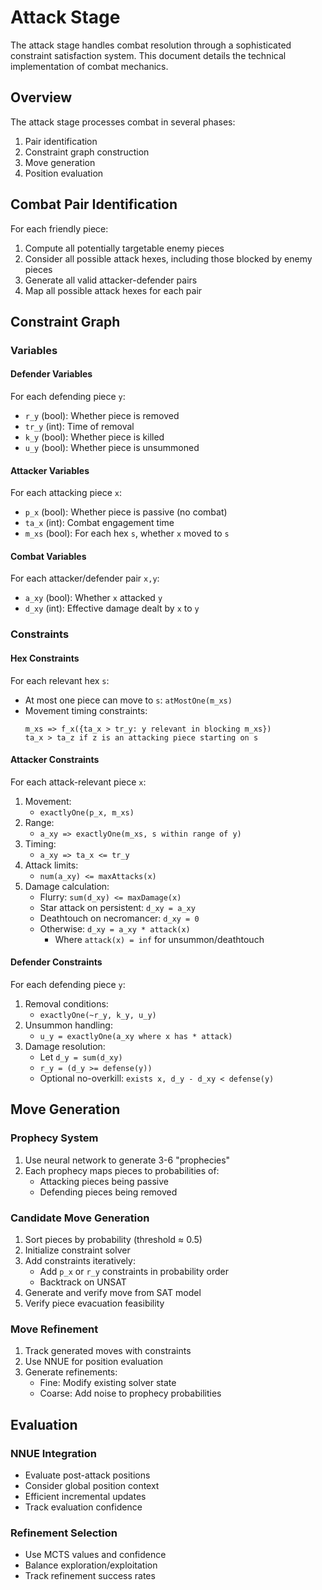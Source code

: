 # Attack Stage

The attack stage handles combat resolution through a sophisticated constraint satisfaction system. This document details the technical implementation of combat mechanics.

## Overview

The attack stage processes combat in several phases:
1. Pair identification
2. Constraint graph construction
3. Move generation
4. Position evaluation

## Combat Pair Identification

For each friendly piece:
1. Compute all potentially targetable enemy pieces
2. Consider all possible attack hexes, including those blocked by enemy pieces
3. Generate all valid attacker-defender pairs
4. Map all possible attack hexes for each pair

## Constraint Graph

### Variables

#### Defender Variables
For each defending piece `y`:
- `r_y` (bool): Whether piece is removed
- `tr_y` (int): Time of removal
- `k_y` (bool): Whether piece is killed
- `u_y` (bool): Whether piece is unsummoned

#### Attacker Variables
For each attacking piece `x`:
- `p_x` (bool): Whether piece is passive (no combat)
- `ta_x` (int): Combat engagement time
- `m_xs` (bool): For each hex `s`, whether `x` moved to `s`

#### Combat Variables
For each attacker/defender pair `x,y`:
- `a_xy` (bool): Whether `x` attacked `y`
- `d_xy` (int): Effective damage dealt by `x` to `y`

### Constraints

#### Hex Constraints
For each relevant hex `s`:
- At most one piece can move to `s`: `atMostOne(m_xs)`
- Movement timing constraints:
  ```
  m_xs => f_x({ta_x > tr_y: y relevant in blocking m_xs})
  ta_x > ta_z if z is an attacking piece starting on s
  ```

#### Attacker Constraints
For each attack-relevant piece `x`:
1. Movement:
   - `exactlyOne(p_x, m_xs)`
2. Range:
   - `a_xy => exactlyOne(m_xs, s within range of y)`
3. Timing:
   - `a_xy => ta_x <= tr_y`
4. Attack limits:
   - `num(a_xy) <= maxAttacks(x)`
5. Damage calculation:
   - Flurry: `sum(d_xy) <= maxDamage(x)`
   - Star attack on persistent: `d_xy = a_xy`
   - Deathtouch on necromancer: `d_xy = 0`
   - Otherwise: `d_xy = a_xy * attack(x)`
     - Where `attack(x) = inf` for unsummon/deathtouch

#### Defender Constraints
For each defending piece `y`:
1. Removal conditions:
   - `exactlyOne(~r_y, k_y, u_y)`
2. Unsummon handling:
   - `u_y = exactlyOne(a_xy where x has * attack)`
3. Damage resolution:
   - Let `d_y = sum(d_xy)`
   - `r_y = (d_y >= defense(y))`
   - Optional no-overkill: `exists x, d_y - d_xy < defense(y)`

## Move Generation

### Prophecy System
1. Use neural network to generate 3-6 "prophecies"
2. Each prophecy maps pieces to probabilities of:
   - Attacking pieces being passive
   - Defending pieces being removed

### Candidate Move Generation
1. Sort pieces by probability (threshold ≈ 0.5)
2. Initialize constraint solver
3. Add constraints iteratively:
   - Add `p_x` or `r_y` constraints in probability order
   - Backtrack on UNSAT
4. Generate and verify move from SAT model
5. Verify piece evacuation feasibility

### Move Refinement
1. Track generated moves with constraints
2. Use NNUE for position evaluation
3. Generate refinements:
   - Fine: Modify existing solver state
   - Coarse: Add noise to prophecy probabilities

## Evaluation

### NNUE Integration
- Evaluate post-attack positions
- Consider global position context
- Efficient incremental updates
- Track evaluation confidence

### Refinement Selection
- Use MCTS values and confidence
- Balance exploration/exploitation
- Track refinement success rates
